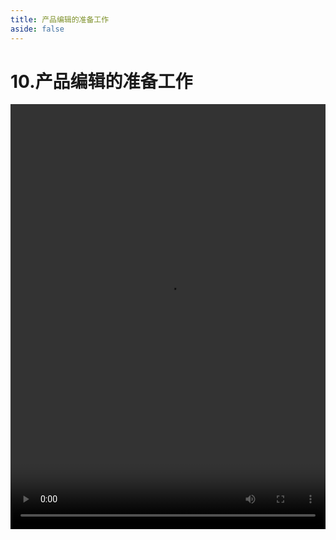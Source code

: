 ```yaml
---
title: 产品编辑的准备工作
aside: false
---
```


# 10.产品编辑的准备工作

<video autoplay src="http://qn.chinavanes.com/nodejs/module-9/10.产品编辑的准备工作.mp4" controls controlsList="nodownload" width="100%" height="680"/>

